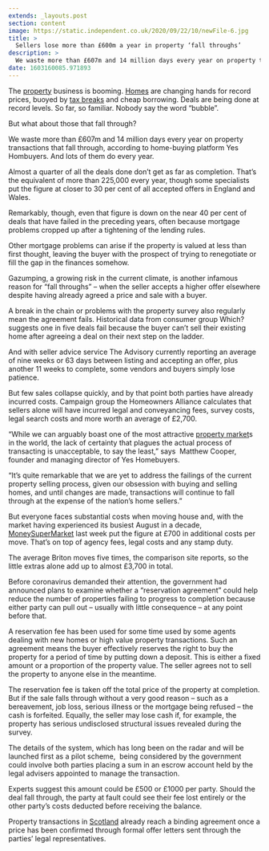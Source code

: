 ```yaml
--- 
extends: _layouts.post 
section: content 
image: https://static.independent.co.uk/2020/09/22/10/newFile-6.jpg 
title: > 
  Sellers lose more than £600m a year in property ‘fall throughs’ 
description: > 
  We waste more than £607m and 14 million days every year on property transactions that fall through, according to home-buying platform Yes Hombuyers.Campaign group the Homeowners Alliance calculates that sellers alone will have incurred legal and conveyancing fees, survey costs, legal search costs and more worth an average of £2,700.That’s on top of agency fees, legal costs and any stamp duty.A reservation fee has been used for some time used by some agents dealing with new homes or high value property transactions.Equally, the seller may lose cash if, for example, the property has serious undisclosed structural issues revealed during the survey. 
date: 1603160085.971893 
--- 
```

<div><p class="sc-pHJJA iocNwz above-article-prompt-donations"></p><p>The <a href="/topic/property">property</a> business is booming. <a href="/topic/homes">Homes</a> are changing hands for record prices, buoyed by <a href="/topic/tax-breaks">tax breaks</a> and cheap borrowing. Deals are being done at record levels. So far, so familiar. Nobody say the word &#8220;bubble&#8221;. </p><p>But what about those that fall through? </p><p>We waste more than &#163;607m and 14 million days every year on property transactions that fall through, according to home-buying platform Yes Hombuyers. And lots of them do every year.</p><p></p><p id="article-im-prompt"></p><p>Almost a quarter of all the deals done don&#8217;t get as far as completion. That&#8217;s the equivalent of more than 225,000 every year, though some specialists put the figure at closer to 30 per cent of all accepted offers in England and Wales.</p><p></p><p>Remarkably, though, even that figure is down on the near 40 per cent of deals that have failed in the preceding years, often because mortgage problems cropped up after a tightening of the lending rules.</p><p>Other mortgage problems can arise if the property is valued at less than first thought, leaving the buyer with the prospect of trying to renegotiate or fill the gap in the finances somehow. </p><p></p><p>Gazumping, a growing risk in the current climate, is another infamous reason for &#8220;fall throughs&#8221; &#8211; when the seller accepts a higher offer elsewhere despite having already agreed a price and sale with a buyer. &#160;</p><p>A break in the chain or problems with the property survey also regularly mean the agreement fails. Historical data from consumer group Which? suggests one in five deals fail because the buyer can&#8217;t sell their existing home after agreeing a deal on their next step on the ladder.</p><p id="taboola-carousel-thumbnails"></p><p>And with seller advice service The Advisory currently reporting an average of nine weeks or 63 days between listing and accepting an offer, plus another 11 weeks to complete, some vendors and buyers simply lose patience.</p><p>But few sales collapse quickly, and by that point both parties have already incurred costs. Campaign group the Homeowners Alliance calculates that sellers alone will have incurred legal and conveyancing fees, survey costs, legal search costs and more worth an average of &#163;2,700.</p><p>&#8220;While we can arguably boast one of the most attractive <a href="/topic/property-market">property market</a>s in the world, the lack of certainty that plagues the actual process of transacting is unacceptable, to say the least,&#8221; says &#160;Matthew Cooper, founder and managing director of Yes Homebuyers.</p><p>&#8220;It&#8217;s quite remarkable that we are yet to address the failings of the current property selling process, given our obsession with buying and selling homes, and until changes are made, transactions will continue to fall through at the expense of the nation&#8217;s home sellers.&#8221;</p><p></p><p>But everyone faces substantial costs when moving house and, with the market having experienced its busiest August in a decade, <a href="https://www.independent.co.uk/topic/moneysupermarket">MoneySuperMarket</a> last week put the figure at &#163;700 in additional costs per move. That&#8217;s on top of agency fees, legal costs and any stamp duty.</p><p>The average Briton moves five times, the comparison site reports, so the little extras alone add up to almost &#163;3,700 in total. </p><p></p><p>Before coronavirus demanded their attention, the government had announced plans to examine whether a &#8220;reservation agreement&#8221; could help reduce the number of properties failing to progress to completion because either party can pull out &#8211; usually with little consequence &#8211; at any point before that.</p><p>A reservation fee has been used for some time used by some agents dealing with new homes or high value property transactions. Such an agreement means the buyer effectively reserves the right to buy the property for a period of time by putting down a deposit. This is either a fixed amount or a proportion of the property value. The seller agrees not to sell the property to anyone else in the meantime. </p><p>The reservation fee is taken off the total price of the property at completion. But if the sale falls through without a very good reason &#8211; such as a bereavement, job loss, serious illness or the mortgage being refused &#8211; the cash is forfeited. Equally, the seller may lose cash if, for example, the property has serious undisclosed structural issues revealed during the survey.</p><p>The details of the system, which has long been on the radar and will be launched first as a pilot scheme, &#160;being considered by the government could involve both parties placing a sum in an escrow account held by the legal advisers appointed to manage the transaction.</p><p></p><p>Experts suggest this amount could be &#163;500 or &#163;1000 per party. Should the deal fall through, the party at fault could see their fee lost entirely or the other party&#8217;s costs deducted before receiving the balance.</p><p>Property transactions in <a href="https://www.independent.co.uk/topic/scotland">Scotland</a> already reach a binding agreement once a price has been confirmed through formal offer letters sent through the parties&#8217; legal representatives.</p><p class="sc-ptCms fzKffT"></p></div>